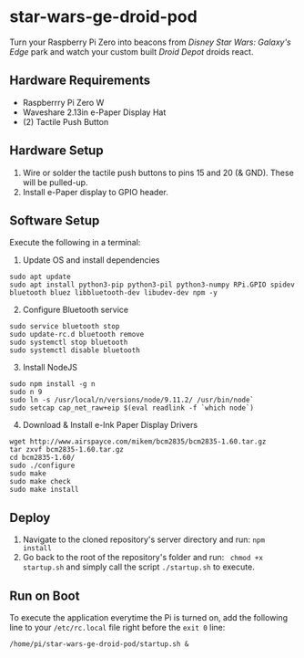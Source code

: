 # star-wars-ge-droid-pod
Turn your Raspberry Pi Zero into beacons from *Disney Star Wars: Galaxy's Edge* park and watch your custom built *Droid Depot* droids react.

## Hardware Requirements
-  Raspberrry Pi Zero W 
-  Waveshare 2.13in e-Paper Display Hat
-  (2) Tactile Push Button

## Hardware Setup

1. Wire or solder the tactile push buttons to pins 15 and 20 (& GND). These will be pulled-up.
2. Install e-Paper display to GPIO header.

## Software Setup
Execute the following in a terminal:

1.  Update OS and install dependencies
~~~
sudo apt update
sudo apt install python3-pip python3-pil python3-numpy RPi.GPIO spidev bluetooth bluez libbluetooth-dev libudev-dev npm -y
~~~

2.  Configure Bluetooth service
~~~
sudo service bluetooth stop
sudo update-rc.d bluetooth remove
sudo systemctl stop bluetooth
sudo systemctl disable bluetooth
~~~

3. Install NodeJS
~~~
sudo npm install -g n
sudo n 9
sudo ln -s /usr/local/n/versions/node/9.11.2/ /usr/bin/node` 
sudo setcap cap_net_raw+eip $(eval readlink -f `which node`)
~~~

4. Download & Install e-Ink Paper Display Drivers
~~~
wget http://www.airspayce.com/mikem/bcm2835/bcm2835-1.60.tar.gz
tar zxvf bcm2835-1.60.tar.gz
cd bcm2835-1.60/
sudo ./configure
sudo make
sudo make check
sudo make install
~~~

## Deploy
1.  Navigate to the cloned repository's server directory and run:
```npm install```
2.  Go back to the root of the repository's folder and run:
``` chmod +x startup.sh``` and simply call the script ```./startup.sh``` to execute. 


## Run on Boot

To execute the application everytime the Pi is turned on, add the following line to your ```/etc/rc.local``` file right before the ```exit 0``` line:
~~~
/home/pi/star-wars-ge-droid-pod/startup.sh &
~~~
